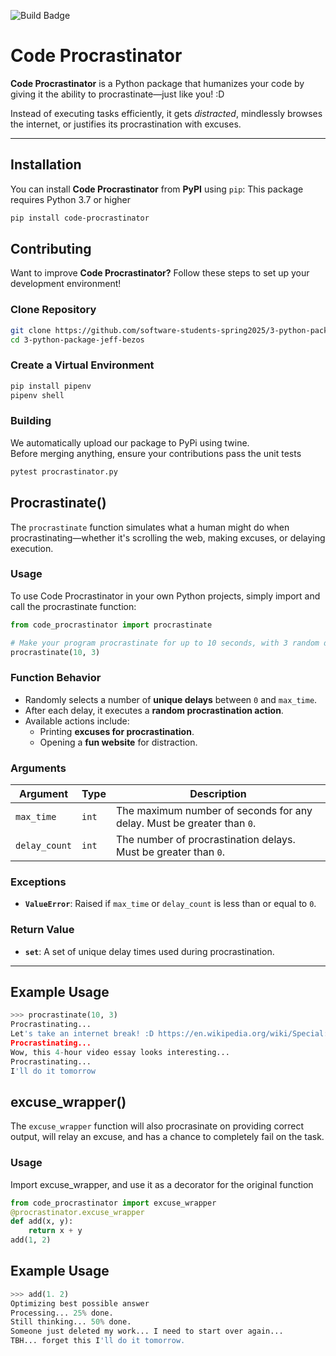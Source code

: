 ![Build Badge](https://github.com/software-students-spring2025/3-python-package-jeff-bezos/actions/workflows/build.yml/badge.svg?event=pull_request)

# Code Procrastinator

**Code Procrastinator** is a Python package that humanizes your code by giving it the ability to procrastinate—just like you! :D 

Instead of executing tasks efficiently, it gets *distracted*, mindlessly browses the internet, or justifies its procrastination with excuses. 

---

## **Installation**
You can install **Code Procrastinator** from **PyPI** using `pip`:
This package requires Python 3.7 or higher

```sh
pip install code-procrastinator
```

## **Contributing**
Want to improve **Code Procrastinator?** Follow these steps to set up your development environment!

### **Clone Repository**
```sh
git clone https://github.com/software-students-spring2025/3-python-package-jeff-bezos.git
cd 3-python-package-jeff-bezos
```

### **Create a Virtual Environment**
```sh
pip install pipenv
pipenv shell
```

### **Building**
We automatically upload our package to PyPi using twine.\
Before merging anything, ensure your contributions pass the unit tests
```sh
pytest procrastinator.py
```

## **Procrastinate()**
The `procrastinate` function simulates what a human might do when procrastinating—whether it's scrolling the web, making excuses, or delaying execution.

### **Usage**
To use Code Procrastinator in your own Python projects, simply import and call the procrastinate function:
```python
from code_procrastinator import procrastinate

# Make your program procrastinate for up to 10 seconds, with 3 random delays
procrastinate(10, 3)
```

### **Function Behavior**
- Randomly selects a number of **unique delays** between `0` and `max_time`.
- After each delay, it executes a **random procrastination action**.
- Available actions include:
  - Printing **excuses for procrastination**.
  - Opening a **fun website** for distraction.

### **Arguments**
| Argument    | Type | Description |
|------------|------|-------------|
| `max_time`  | `int`  | The maximum number of seconds for any delay. Must be greater than `0`. |
| `delay_count` | `int`  | The number of procrastination delays. Must be greater than `0`. |

### **Exceptions**
- **`ValueError`**: Raised if `max_time` or `delay_count` is less than or equal to `0`.

### **Return Value**
- **`set`**: A set of unique delay times used during procrastination.

---

## **Example Usage**
```python
>>> procrastinate(10, 3)
Procrastinating...
Let's take an internet break! :D https://en.wikipedia.org/wiki/Special:Random
Procrastinating...
Wow, this 4-hour video essay looks interesting...
Procrastinating...
I'll do it tomorrow
```

## **excuse_wrapper()**
The `excuse_wrapper` function will also procrasinate on providing correct output, will relay an excuse, and has a chance to completely fail on the task.

### **Usage**
Import excuse_wrapper, and use it as a decorator for the original function
```python
from code_procrastinator import excuse_wrapper
@procrastinator.excuse_wrapper
def add(x, y):
    return x + y
add(1, 2)
```
## **Example Usage**
```python
>>> add(1. 2)
Optimizing best possible answer
Processing... 25% done.
Still thinking... 50% done.
Someone just deleted my work... I need to start over again...
TBH... forget this I'll do it tomorrow.
```

